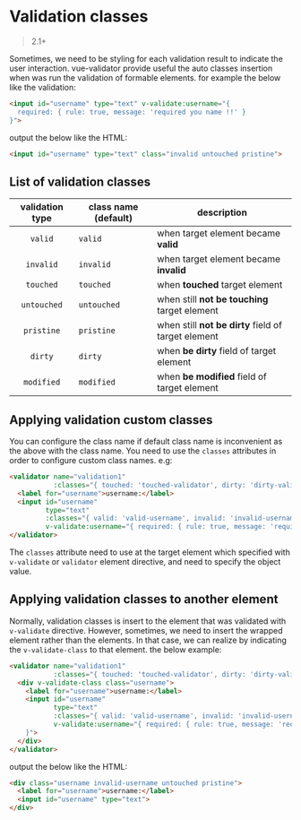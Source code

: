 # Validation classes

> 2.1+

Sometimes, we need to be styling for each validation result to indicate the user interaction. vue-validator provide useful the auto classes insertion when was run the validation of formable elements. for example the below like the validation:

```html
<input id="username" type="text" v-validate:username="{
  required: { rule: true, message: 'required you name !!' }
}">
```

output the below like the HTML:

```html
<input id="username" type="text" class="invalid untouched pristine">
```

## List of validation classes
| validation type | class name (default) | description |
|:---:|---|---|
| `valid` | `valid` | when target element became **valid** |
| `invalid` | `invalid` | when target element became **invalid** |
| `touched` | `touched` | when **touched** target element |
| `untouched` | `untouched` | when still  **not be touching** target element |
| `pristine` | `pristine` | when still **not be dirty** field of target element |
| `dirty` | `dirty` | when **be dirty** field of target element |
| `modified` | `modified` | when **be modified** field of target element |

## Applying validation custom classes
You can configure the class name if default class name is inconvenient as the above with the class name. You need to use the `classes` attributes in order to configure custom class names. e.g:

```html
<validator name="validation1" 
           :classes="{ touched: 'touched-validator', dirty: 'dirty-validator' }">
  <label for="username">username:</label>
  <input id="username" 
         type="text" 
         :classes="{ valid: 'valid-username', invalid: 'invalid-username' }" 
         v-validate:username="{ required: { rule: true, message: 'required you name !!' } }">
</validator>
```

The `classes` attribute need to use at the target element which specified with `v-validate` or `validator` element directive, and need to specify the object value.

## Applying validation classes to another element

Normally, validation classes is insert to the element that was validated with `v-validate` directive. However, sometimes, we need to insert the wrapped element rather than the elements. In that case, we can realize by indicating the `v-validate-class` to that element. the below example:

```html
<validator name="validation1" 
           :classes="{ touched: 'touched-validator', dirty: 'dirty-validator' }">
  <div v-validate-class class="username">
    <label for="username">username:</label>
    <input id="username" 
           type="text" 
           :classes="{ valid: 'valid-username', invalid: 'invalid-username' }" 
           v-validate:username="{ required: { rule: true, message: 'required you name !!' }
    }">
  </div>
</validator>
```

output the below like the HTML:

```html
<div class="username invalid-username untouched pristine">
  <label for="username">username:</label>
  <input id="username" type="text">
</div>
```


